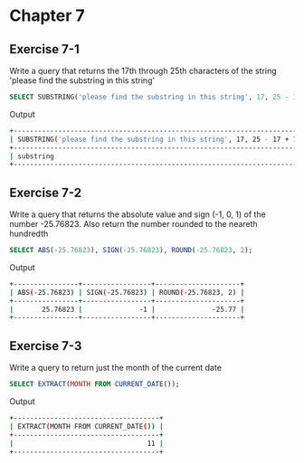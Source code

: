 # Chapter 7

## Exercise 7-1

Write a query that returns the 17th through 25th characters of the string 'please find the substring in this string'

```sql
SELECT SUBSTRING('please find the substring in this string', 17, 25 - 17 + 1);
```

Output

```bash
+------------------------------------------------------------------------+
| SUBSTRING('please find the substring in this string', 17, 25 - 17 + 1) |
+------------------------------------------------------------------------+
| substring                                                              |
+------------------------------------------------------------------------+
```

## Exercise 7-2

Write a query that returns the absolute value and sign (-1, 0, 1) of the number -25.76823. Also return the number rounded to the neareth hundredth

```sql
SELECT ABS(-25.76823), SIGN(-25.76823), ROUND(-25.76823, 2);
```

Output

```bash
+----------------+-----------------+---------------------+
| ABS(-25.76823) | SIGN(-25.76823) | ROUND(-25.76823, 2) |
+----------------+-----------------+---------------------+
|       25.76823 |              -1 |              -25.77 |
+----------------+-----------------+---------------------+
```

## Exercise 7-3

Write a query to return just the month of the current date

```sql
SELECT EXTRACT(MONTH FROM CURRENT_DATE());
```

Output

```bash
+------------------------------------+
| EXTRACT(MONTH FROM CURRENT_DATE()) |
+------------------------------------+
|                                 11 |
+------------------------------------+
```